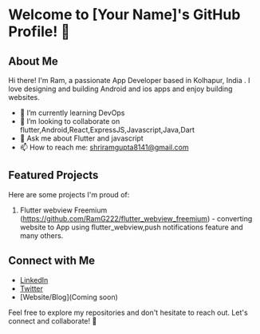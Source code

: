 # Welcome to [Your Name]'s GitHub Profile! 👋

## About Me

Hi there! I'm Ram, a passionate App Developer based in Kolhapur, India . I love designing and building Android and ios apps and enjoy building websites.

- 🌱 I’m currently learning DevOps
- 👯 I’m looking to collaborate on flutter,Android,React,ExpressJS,Javascript,Java,Dart
- 💬 Ask me about Flutter and javascript
- 📫 How to reach me: shriramgupta8141@gmail.com

## Featured Projects

Here are some projects I'm proud of:

1. Flutter webview Freemium (https://github.com/RamG222/flutter_webview_freemium) - converting website to App using flutter_webview,push notifications feature and many others.


## Connect with Me

- [LinkedIn](https://www.linkedin.com/in/shriramgupta222/)
- [Twitter](@ram_app_dev)
- [Website/Blog](Coming soon)

Feel free to explore my repositories and don't hesitate to reach out. Let's connect and collaborate! 🚀
